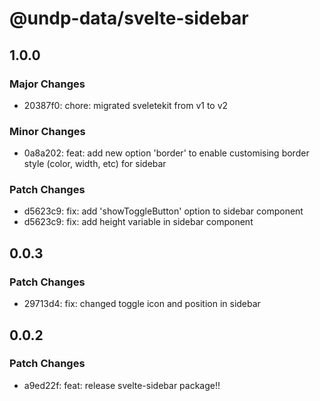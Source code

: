 # @undp-data/svelte-sidebar

## 1.0.0

### Major Changes

- 20387f0: chore: migrated sveletekit from v1 to v2

### Minor Changes

- 0a8a202: feat: add new option 'border' to enable customising border style (color, width, etc) for sidebar

### Patch Changes

- d5623c9: fix: add 'showToggleButton' option to sidebar component
- d5623c9: fix: add height variable in sidebar component

## 0.0.3

### Patch Changes

- 29713d4: fix: changed toggle icon and position in sidebar

## 0.0.2

### Patch Changes

- a9ed22f: feat: release svelte-sidebar package!!

